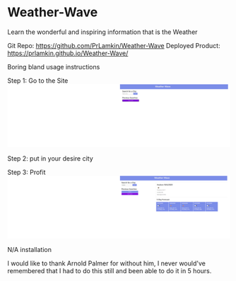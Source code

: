 # Weather-Wave
Learn the wonderful and inspiring information that is the Weather

Git Repo: https://github.com/PrLamkin/Weather-Wave
Deployed Product: https://prlamkin.github.io/Weather-Wave/

Boring bland usage instructions

Step 1: Go to the Site
<img src="imgs/Before.png" alt="there should've been a picture here">

Step 2: put in your desire city

Step 3: Profit
<img src="imgs/After.png" alt="there shouldn't been a picture here">

N/A installation

I would like to thank Arnold Palmer for without him, I never would've remembered that I had to do this still and been able to do it in 5 hours.